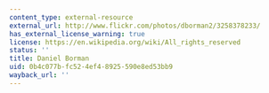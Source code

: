 ```yaml
---
content_type: external-resource
external_url: http://www.flickr.com/photos/dborman2/3258378233/
has_external_license_warning: true
license: https://en.wikipedia.org/wiki/All_rights_reserved
status: ''
title: Daniel Borman
uid: 0b4c077b-fc52-4ef4-8925-590e8ed53bb9
wayback_url: ''
---
```

